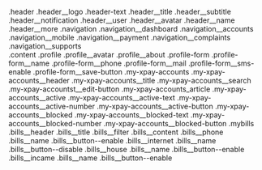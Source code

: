 
.header
    .header__logo
    .header-text
      .header__title
      .header__subtitle
    .header__notification
    .header__user
      .header__avatar
      .header__name
      .header__more
    .navigation
      .navigation__dashboard
      .navigation__accounts
      .navigation__mobile
      .navigation__payment
      .navigation__complaints
      .navigation__supports  
    .content
     .profile
      .profile__avatar
      .profile__about
      .profile-form
        .profile-form__name
        .profile-form__phone
        .profile-form__mail
        .profile-form__sms-enable
        .profile-form__save-button
      .my-xpay-accounts
        .my-xpay-accounts__header
          .my-xpay-accounts__title
          .my-xpay-accounts__search
          .my-xpay-accountst__edit-button
        .my-xpay-accounts_article
           .my-xpay-accounts__active
             .my-xpay-accounts__active-text
             .my-xpay-accounts__active-number
             .my-xpay-accounts__active-button
           .my-xpay-accounts__blocked
             .my-xpay-accounts__blocked-text
             .my-xpay-accounts__blocked-number
             .my-xpay-accounts__blocked-button
      .mybills
        .bills__header
          .bills__title
          .bills__filter
        .bills__content
          .bills__phone
            .bills__name
            .bills__button--enable
          .bills__internet
            .bills__name
            .bills__button--disable
          .bills__house
            .bills__name
            .bills__button--enable
          .bills__incame
            .bills__name
            .bills__button--enable    
